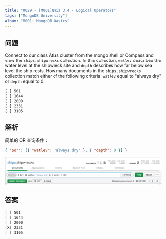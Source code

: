 ```yaml
---
title: "0029 - [M001]Quiz 3.4 - Logical Operators"
tags: ["MongoDB University"]
album: "M001: MongoDB Basics"
---
```


## 问题

Connect to our class Atlas cluster from the mongo shell or Compass and view the `ships.shipwrecks` collection. In this collection, `watlev` describes the water level at the shipwreck site and `depth` describes how far below sea level the ship rests. How many documents in the `ships.shipwrecks` collection match either of the following criteria: `watlev` equal to "always dry" or `depth` equal to 0.

```
[ ] 501
[ ] 1644
[ ] 2000
[ ] 2331
[ ] 3105
```

## 解析

简单的 OR 查询条件：

```json
{ "$or": [{ "watlev": "always dry" }, { "depth": 0 }] }
```

![](/assets/images/2019/0029/answer.png)

## 答案

```
[ ] 501
[ ] 1644
[ ] 2000
[X] 2331
[ ] 3105
```
